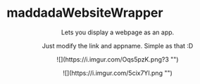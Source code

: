 # maddadaWebsiteWrapper

<p align="center">
Lets you display a webpage as an app.
</p>
<p align="center">
Just modify the link and appname. 
Simple as that :D
</p>
<p align="center">
![](https://i.imgur.com/Oqs5pzK.png?3 "")
</p>
<p align="center">
![](https://i.imgur.com/5cix7Yl.png "")
</p>
